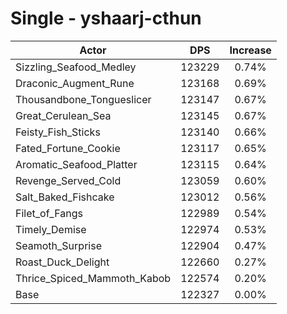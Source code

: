 # Single - yshaarj-cthun
| Actor | DPS | Increase |
|---|:---:|:---:|
|Sizzling_Seafood_Medley|123229|0.74%|
|Draconic_Augment_Rune|123168|0.69%|
|Thousandbone_Tongueslicer|123147|0.67%|
|Great_Cerulean_Sea|123145|0.67%|
|Feisty_Fish_Sticks|123140|0.66%|
|Fated_Fortune_Cookie|123117|0.65%|
|Aromatic_Seafood_Platter|123115|0.64%|
|Revenge_Served_Cold|123059|0.60%|
|Salt_Baked_Fishcake|123012|0.56%|
|Filet_of_Fangs|122989|0.54%|
|Timely_Demise|122974|0.53%|
|Seamoth_Surprise|122904|0.47%|
|Roast_Duck_Delight|122660|0.27%|
|Thrice_Spiced_Mammoth_Kabob|122574|0.20%|
|Base|122327|0.00%|
